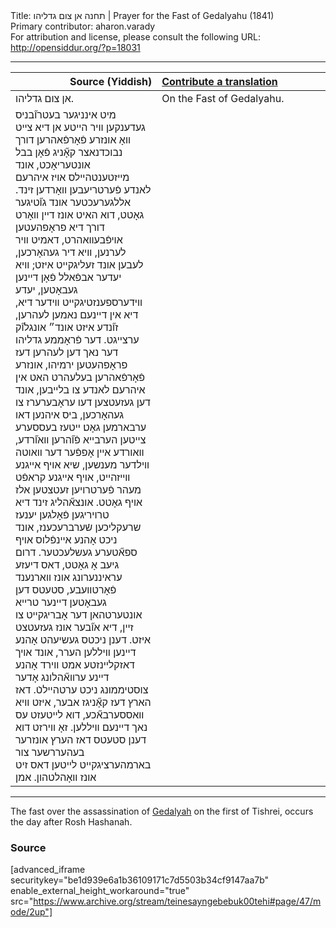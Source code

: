 <html>
<head></head>
<body>
Title: תחנה אן צום גדליהו | Prayer for the Fast of Gedalyahu (1841)<br />
Primary contributor: aharon.varady<br />
For attribution and license, please consult the following URL: <a href="http://opensiddur.org/?p=18031">http://opensiddur.org/?p=18031</a>
<p />
<hr />

<table style="margin-left: auto;margin-right: auto;" class="draggable">
<thead><tr><th id="x" style="text-align: right;">Source (Yiddish)</th><th style="text-align: left;"><a href="/contributing/upload/">Contribute a translation</a></th></tr></thead>
<tbody>
<tr>
<td style="vertical-align:top;" width="46%">
<div class="yiddish"><span lang="he">
אן צום גדליהו.
</span></div>
</td>
 
<td style="vertical-align:top;" width="53%">
<div class="english">
On the Fast of Gedalyahu.
</div></td>
</tr>


<tr>
<td style="vertical-align:top;" width="46%">
<div class="yiddish"><span lang="he">
מיט אינניגער בעטרו֞בניס געדענקען װיר הײטע אן דיא צײט װאָ אונזרע פֿאָרפֿאהרען דורך נבוכדנאצר קאָ֞ניג פֿאָן בבל אונטעריאָכט, אונד מײזטענטהײלס אױז איהרעם לאנדע פֿערטריעבען װאָרדען זינד. אללגערעכטער אונד גו֞טיגער גאָטט, דוא האיט אונז דײן װאָרט דורך דיא פראָפהעטען אױפֿבעװאהרט, דאמיט װיר לערנען, װיא דיר געהאָרכען, לעבען אונד זעליגקײט איזט; װיא יעדער אבפֿאלל פֿאָן דײנען געבאָטען, יעדע װידערספענזטיגקײט װידער דיא, דיא אין דײנעם נאמען לעהרען, זו֞נדע איזט אונד״ אונגלו֞ק ערצײגט. דער פֿראָממע גדליהו דער נאך דען לעהרען דעז פראָפהעטען ירמיהו, אונזרע פֿאָרפֿאהרען בעלעהרט האט אין איהרעם לאנדע צו בלײבען, אונד דען געזעטצען דעו עראָבערערז צו געהאָרכען, ביס איהנען דאו ערבארמען גאָט׃ ײטעז בעססערע צײטען הערבײא פֿו֞הרען װאו֞רדע, װאורדע אײן אָפפֿער דער װאוטה װילדער מענשען, שיא אויף אײגנע װײזהײט, אויף אײגנע קראפֿט מעהר פֿערטרויען זעטצטען אלז אויף גאָטט. אונצא֞הליג זינד דיא טרויריגען פֿאָלגען יענעז שרעקליכען שֿערברעכענז, אונד ניכט אָהנע אײנפֿלוס אויף ספא֞טערע געשלעכטער. דרום גיעב אָ גאָטט, דאס דיעזע עראיננערונג אונז װארנענד פֿאָרטװעבע, סטעטס דען געבאָטען דײנער טרײא אונטערטהאן דער אָבריגקײט צו זײן, דיא או֞בער אונז געזעטצט איזט. דענן ניכטס געשיעהט אָהנע דײנען װיללען הערר, אונד אױך דאזקלײנזטע אמט װירד אָהנע דײנע ערװא֞הלונג אָדער צוסטיממונג ניכט ערטהײלטֿ. דאז הארץ דעז קאָ֞ניגז אבער, איזט װיא װאססערבא֞כע, דוא לײטעזט עס נאך דײנעם װיללען. זאָ װירזט דוא דענן סטעטס דאז הערץ אונזרער בעהעררשער צור בארמהערציגקײט לײטען דאס זיט אונז װאָהלטהון. אמן
</span></div>
</td>
 
<td style="vertical-align:top;" width="53%">
<div class="english">

</div></td>
</tr>
</tbody></table>

<hr />

The fast over the assassination of <a href="https://en.wikipedia.org/wiki/Gedaliah">Gedalyah</a> on the first of Tishrei, occurs the day after Rosh Hashanah.

<h3>Source</h3>

[advanced_iframe securitykey="be1d939e6a1b36109171c7d5503b34cf9147aa7b" enable_external_height_workaround="true" src="https://www.archive.org/stream/teinesayngebebuk00tehi#page/47/mode/2up"]
</body>
</html>
